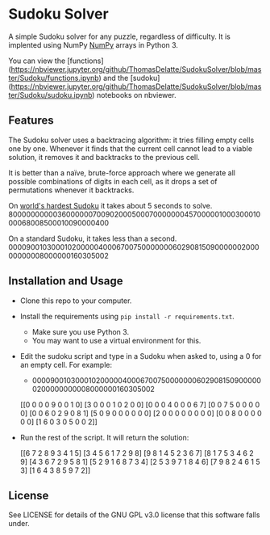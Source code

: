 # Sudoku Solver

A simple Sudoku solver for any puzzle, regardless of difficulty. It is implented using NumPy [NumPy](http://www.numpy.org/) arrays in Python 3.

You can view the [functions] (https://nbviewer.jupyter.org/github/ThomasDelatte/SudokuSolver/blob/master/Sudoku/functions.ipynb) and the [sudoku] (https://nbviewer.jupyter.org/github/ThomasDelatte/SudokuSolver/blob/master/Sudoku/sudoku.ipynb) notebooks on nbviewer.

## Features

The Sudoku solver uses a backtracing algorithm: it tries filling empty cells one by one. Whenever it finds that the current cell cannot lead to a viable solution, it removes it and backtracks to the previous cell.

It is better than a naïve, brute-force approach where we generate all possible combinations of digits in each cell, as it drops a set of permutations whenever it backtracks.

On [world's hardest Sudoku](http://www.telegraph.co.uk/news/science/science-news/9359579/Worlds-hardest-sudoku-can-you-crack-it.html) it takes about 5 seconds to solve. 800000000003600000070090200050007000000045700000100030001000068008500010090000400

On a standard Sudoku, it takes less than a second. 
000090010300010200000400067007500000006029081509000000200000000008000000160305002

## Installation and Usage

* Clone this repo to your computer.

* Install the requirements using `pip install -r requirements.txt`.
    * Make sure you use Python 3.
    * You may want to use a virtual environment for this.

* Edit the sudoku script and type in a Sudoku when asked to, using a 0 for an empty cell. For example:
    * 000090010300010200000400067007500000006029081509000000200000000008000000160305002

     [[0 0 0 0 9 0 0 1 0]
     [3 0 0 0 1 0 2 0 0]
     [0 0 0 4 0 0 0 6 7]
     [0 0 7 5 0 0 0 0 0]
     [0 0 6 0 2 9 0 8 1]
     [5 0 9 0 0 0 0 0 0]
     [2 0 0 0 0 0 0 0 0]
     [0 0 8 0 0 0 0 0 0]
     [1 6 0 3 0 5 0 0 2]]

* Run the rest of the script. It will return the solution:

     [[6 7 2 8 9 3 4 1 5]
     [3 4 5 6 1 7 2 9 8]
     [9 8 1 4 5 2 3 6 7]
     [8 1 7 5 3 4 6 2 9]
     [4 3 6 7 2 9 5 8 1]
     [5 2 9 1 6 8 7 3 4]
     [2 5 3 9 7 1 8 4 6]
     [7 9 8 2 4 6 1 5 3]
     [1 6 4 3 8 5 9 7 2]]

## License

See LICENSE for details of the GNU GPL v3.0 license that this software falls under.